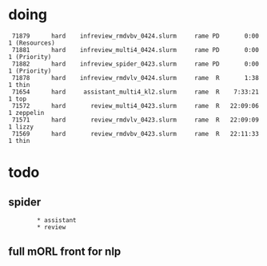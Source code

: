 # doing

     71879      hard    infreview_rmdvbv_0424.slurm     rame PD       0:00      1 (Resources)
     71881      hard    infreview_multi4_0424.slurm     rame PD       0:00      1 (Priority)
     71882      hard    infreview_spider_0423.slurm     rame PD       0:00      1 (Priority)
     71878      hard    infreview_rmdvlv_0424.slurm     rame  R       1:38      1 thin
     71654      hard     assistant_multi4_kl2.slurm     rame  R    7:33:21      1 top
     71572      hard       review_multi4_0423.slurm     rame  R   22:09:06      1 zeppelin
     71571      hard       review_rmdvlv_0423.slurm     rame  R   22:09:09      1 lizzy
     71569      hard       review_rmdvbv_0423.slurm     rame  R   22:11:33      1 thin

# todo

## spider
            * assistant
            * review

## full mORL front for nlp
